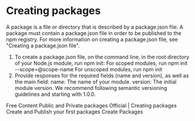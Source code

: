 # Creating packages

A package is a file or directory that is described by a package.json file. A package must contain a package.json file in order to be published to the npm registry. For more information on creating a package.json file, see "Creating a package.json file".

 1. To create a package.json file, on the command line, in the root directory of your Node.js module, run npm init:
    For scoped modules, run npm init --scope=@scope-name
    For unscoped modules, run npm init
 2. Provide responses for the required fields (name and version), as well as the main field:
    name: The name of your module.
    version: The initial module version. We recommend following semantic versioning guidelines and starting with 1.0.0.

 <ResourceGroupTitle>Free Content</ResourceGroupTitle>
 <BadgeLink colorScheme='blue' badgeText='Read' href='https://medium.com/medialesson/create-your-own-npm-package-private-or-public-60edc2c42f68'>Public and Private packages</BadgeLink>
 <BadgeLink colorScheme='yellow' badgeText='Read' href='https://docs.npmjs.com/creating-node-js-modules'>Official | Creating packages</BadgeLink>
 <BadgeLink badgeText='Watch' href='https://www.youtube.com/watch?v=J4b_T-qH3BY'>Create and Publish your first packages</BadgeLink>
 <BadgeLink badgeText='Watch' href='https://www.youtube.com/watch?v=4zzbNac6f6Q'>Create Packages </BadgeLink>   